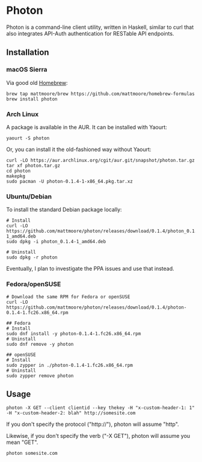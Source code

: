 # Photon

Photon is a command-line client utility, written in Haskell, similar to curl that also integrates API-Auth authentication for RESTable API endpoints.

## Installation

### macOS Sierra

Via good old [Homebrew](https://brew.sh):

```shell
brew tap mattmoore/brew https://github.com/mattmoore/homebrew-formulas
brew install photon
```

### Arch Linux

A package is available in the AUR. It can be installed with Yaourt:

```shell
yaourt -S photon
```

Or, you can install it the old-fashioned way without Yaourt:

```shell
curl -LO https://aur.archlinux.org/cgit/aur.git/snapshot/photon.tar.gz
tar xf photon.tar.gz
cd photon
makepkg
sudo pacman -U photon-0.1.4-1-x86_64.pkg.tar.xz
```

### Ubuntu/Debian

To install the standard Debian package locally:

```shell
# Install
curl -LO https://github.com/mattmoore/photon/releases/download/0.1.4/photon_0.1.4-1_amd64.deb
sudo dpkg -i photon_0.1.4-1_amd64.deb

# Uninstall
sudo dpkg -r photon
```

Eventually, I plan to investigate the PPA issues and use that instead.

### Fedora/openSUSE

```shell
# Download the same RPM for Fedora or openSUSE
curl -LO https://github.com/mattmoore/photon/releases/download/0.1.4/photon-0.1.4-1.fc26.x86_64.rpm

## Fedora
# Install
sudo dnf install -y photon-0.1.4-1.fc26.x86_64.rpm
# Uninstall
sudo dnf remove -y photon

## openSUSE
# Install
sudo zypper in ./photon-0.1.4-1.fc26.x86_64.rpm
# Uninstall
sudo zypper remove photon
```

## Usage

```shell
photon -X GET --client clientid --key thekey -H "x-custom-header-1: 1" -H "x-custom-header-2: blah" http://somesite.com
```

If you don't specify the protocol ("http://"), photon will assume "http".

Likewise, if you don't specify the verb ("-X GET"), photon will assume you mean "GET".

```shell
photon somesite.com
```
